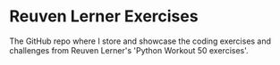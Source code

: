 # Reuven Lerner Exercises

The GitHub repo where I store and showcase the coding exercises and challenges from Reuven Lerner's 'Python Workout 50 exercises'.

